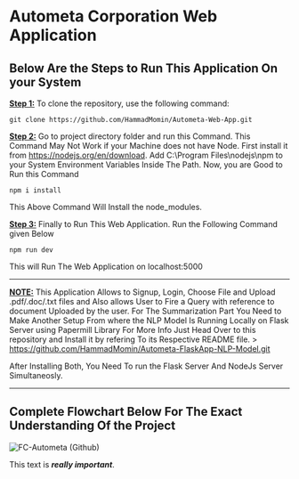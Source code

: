 # Autometa Corporation Web Application

Below Are the Steps to Run This Application On your System
--------------------------------------------------------------------
<ins>**Step 1:**</ins> To clone the repository, use the following command:

```
git clone https://github.com/HammadMomin/Autometa-Web-App.git
```
<ins>**Step 2:**</ins> Go to project directory folder and run this Command. This Command May Not Work if your Machine does not have Node. First install it from  https://nodejs.org/en/download.  Add ‪C:\Program Files\nodejs\npm to your System Environment Variables Inside The Path. Now, you are Good to Run this Command 

```
npm i install
```
This Above Command Will Install the node_modules. 

<ins>**Step 3:**</ins> Finally to Run This Web Application. Run the Following Command given Below

```
npm run dev
```
This will Run The Web Application on localhost:5000

----------------------------------------------------------------------------------------------------


<ins>**NOTE:**</ins> This Application Allows to Signup, Login, Choose File and  Upload .pdf/.doc/.txt files and Also allows User to Fire a Query with reference to document Uploaded by the user. For The Summarization Part You Need to Make Another Setup From where the NLP Model Is Running Locally on Flask Server using Papermill Library 
For More Info Just Head Over to this repository and Install it by refering To its Respective README file. > https://github.com/HammadMomin/Autometa-FlaskApp-NLP-Model.git

After Installing Both, You Need To run the Flask Server And NodeJs Server Simultaneosly. 

----------------------------------------------------------------------------------------------------

## Complete Flowchart Below For The Exact Understanding Of the Project 

![FC-Autometa (Github)](https://user-images.githubusercontent.com/99894207/233685556-2f4782c5-2c23-4a03-bfb5-204ee43b6787.png)

This text is <em><strong>really important</strong></em>.

